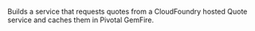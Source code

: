 Builds a service that requests quotes from a CloudFoundry hosted Quote service and caches them in Pivotal GemFire.

